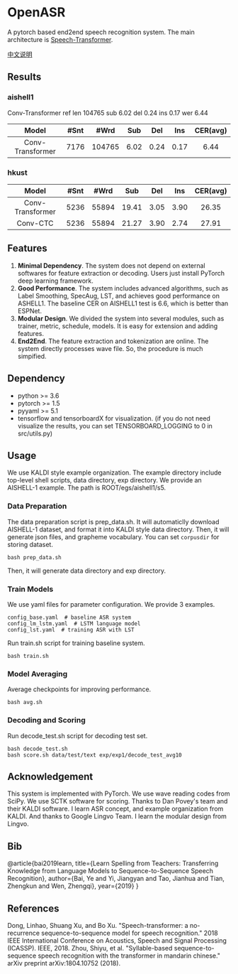 # OpenASR

A pytorch based end2end speech recognition system. The main architecture is [Speech-Transformer](https://ieeexplore.ieee.org/abstract/document/8462506/).

[中文说明](https://github.com/by2101/OpenASR/blob/master/README_zh.md)

## Results

### aishell1
Conv-Transformer
ref len 104765
sub 6.02
del 0.24
ins 0.17
wer 6.44

| Model | #Snt | #Wrd |   Sub  |  Del  | Ins  |  CER(avg) |
| :---: | :-: | :----: |:----: |:----: |:----: | :----: |
| Conv-Transformer | 7176 | 104765 | 6.02  |  0.24 |  0.17  | 6.44 |


### hkust
| Model | #Snt | #Wrd |   Sub  |  Del  | Ins  |  CER(avg) |
| :---: | :-: | :----: |:----: |:----: |:----: | :----: |
| Conv-Transformer | 5236 | 55894 | 19.41 | 3.05 |  3.90 |  26.35 |
| Conv-CTC  | 5236 | 55894 | 21.27 | 3.90 | 2.74 | 27.91 |

## Features

1. **Minimal Dependency**. The system does not depend on external softwares for feature extraction or decoding. Users just install PyTorch deep learning framework.
2. **Good Performance**. The system includes advanced algorithms, such as Label Smoothing, SpecAug, LST, and achieves good performance on ASHELL1. The baseline CER on AISHELL1 test is 6.6, which is better than ESPNet.
3. **Modular Design**. We divided the system into several modules, such as trainer, metric, schedule, models. It is easy for extension and adding features.
4. **End2End**. The feature extraction and tokenization are online. The system directly processes wave file. So, the procedure is much simpified.

## Dependency
* python >= 3.6
* pytorch >= 1.5
* pyyaml >= 5.1
* tensorflow and tensorboardX for visualization. (if you do not need visualize the results, you can set TENSORBOARD_LOGGING to 0 in src/utils.py)

## Usage
We use KALDI style example organization. The example directory include top-level shell scripts, data directory, exp directory. We provide an AISHELL-1 example. The path is ROOT/egs/aishell1/s5.

### Data Preparation
The data preparation script is prep_data.sh. It will automaticlly download AISHELL-1 dataset, and format it into KALDI style data directory. Then, it will generate json files, and grapheme vocabulary. You can set `corpusdir` for storing dataset.

    bash prep_data.sh

Then, it will generate data directory and exp directory.

### Train Models
We use yaml files for parameter configuration. We provide 3 examples.

    config_base.yaml  # baseline ASR system
    config_lm_lstm.yaml  # LSTM language model
    config_lst.yaml  # training ASR with LST

Run train.sh script for training baseline system.

    bash train.sh

### Model Averaging
Average checkpoints for improving performance.

    bash avg.sh

### Decoding and Scoring
Run decode_test.sh script for decoding test set.

    bash decode_test.sh
    bash score.sh data/test/text exp/exp1/decode_test_avg10

## Acknowledgement
This system is implemented with PyTorch. We use wave reading codes from SciPy. We use SCTK software for scoring. Thanks to Dan Povey's team and their KALDI software. I learn ASR concept, and example organization from KALDI. And thanks to Google Lingvo Team. I learn the modular design from Lingvo.

## Bib
@article{bai2019learn,
  title={Learn Spelling from Teachers: Transferring Knowledge from Language Models to Sequence-to-Sequence Speech Recognition},
  author={Bai, Ye and Yi, Jiangyan and Tao, Jianhua and Tian, Zhengkun and Wen, Zhengqi},
  year={2019}
}

## References
Dong, Linhao, Shuang Xu, and Bo Xu. "Speech-transformer: a no-recurrence sequence-to-sequence model for speech recognition." 2018 IEEE International Conference on Acoustics, Speech and Signal Processing (ICASSP). IEEE, 2018.
Zhou, Shiyu, et al. "Syllable-based sequence-to-sequence speech recognition with the transformer in mandarin chinese." arXiv preprint arXiv:1804.10752 (2018).
